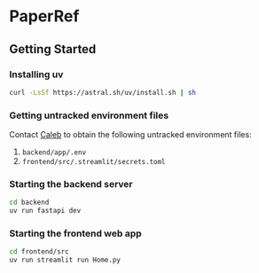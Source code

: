 # PaperRef

## Getting Started

### Installing uv

```bash
curl -LsSf https://astral.sh/uv/install.sh | sh
```

### Getting untracked environment files 

Contact [Caleb](https://github.com/calebclothier) to obtain the following untracked environment files:

1. `backend/app/.env`
2. `frontend/src/.streamlit/secrets.toml`

### Starting the backend server 

   ```bash
   cd backend
   uv run fastapi dev
   ```

### Starting the frontend web app 

   ```bash
   cd frontend/src
   uv run streamlit run Home.py
   ```
